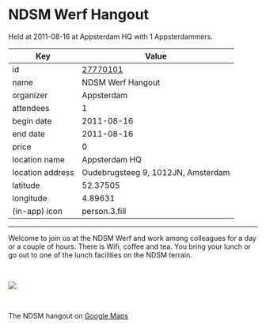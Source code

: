 # NDSM Werf Hangout
Held at 2011-08-16 at Appsterdam HQ with 1 Appsterdammers.
        
|Key|Value
|---|---|
|id|[27770101](https://www.meetup.com/appsterdam/events/27770101/)|
|name|NDSM Werf Hangout|
|organizer|Appsterdam|
|attendees|1|
|begin date|2011-08-16|
|end date|2011-08-16|
|price|0|
|location name|Appsterdam HQ|
|location address|Oudebrugsteeg 9, 1012JN, Amsterdam|
|latitude|52.37505|
|longitude|4.89631|
|(in-app) icon|person.3.fill|

---

Welcome to join us at the NDSM Werf and work among colleagues for a day or a couple of hours. There is Wifi, coffee and tea. You bring your lunch or go out to one of the lunch facilities on the NDSM terrain.

 

<img src="http://photos3.meetupstatic.com/photos/event/7/1/a/3/event_42029091.jpeg" />

 

The NDSM hangout on [Google Maps](http://bit.ly/nVKJPx)


